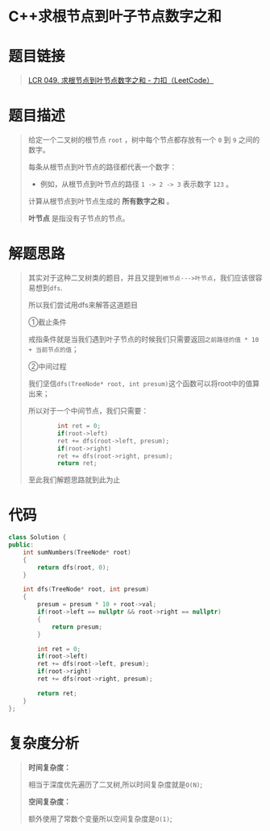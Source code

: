 # C++求根节点到叶子节点数字之和

# 题目链接
>[LCR 049. 求根节点到叶节点数字之和 - 力扣（LeetCode）](https://leetcode.cn/problems/3Etpl5/description/)
# 题目描述

> 给定一个二叉树的根节点 `root` ，树中每个节点都存放有一个 `0` 到 `9` 之间的数字。
>
> 每条从根节点到叶节点的路径都代表一个数字：
>
> - 例如，从根节点到叶节点的路径 `1 -> 2 -> 3` 表示数字 `123` 。
>
> 计算从根节点到叶节点生成的 **所有数字之和** 。
>
> **叶节点** 是指没有子节点的节点。

# 解题思路

> 其实对于这种二叉树类的题目，并且又提到`根节点--->叶节点`，我们应该很容易想到`dfs`.
>
> 所以我们尝试用dfs来解答这道题目
>
> ①截止条件
>
> 戒指条件就是当我们遇到叶子节点的时候我们只需要返回`之前路径的值 * 10 + 当前节点的值`；
>
> ②中间过程
>
> 我们坚信`dfs(TreeNode* root, int presum)`这个函数可以将root中的值算出来；
>
> 所以对于一个中间节点，我们只需要：
>
> ```cpp   
>         int ret = 0;
>         if(root->left)
>         ret += dfs(root->left, presum);
>         if(root->right)
>         ret += dfs(root->right, presum);
>         return ret;
> ```
>
> 至此我们解题思路就到此为止

# 代码

```cpp
class Solution {
public:
    int sumNumbers(TreeNode* root) 
    {
        return dfs(root, 0);
    }

    int dfs(TreeNode* root, int presum)
    {
        presum = presum * 10 + root->val;
        if(root->left == nullptr && root->right == nullptr)
        {
            return presum;
        }

        int ret = 0;
        if(root->left)
        ret += dfs(root->left, presum);
        if(root->right)
        ret += dfs(root->right, presum);

        return ret;
    }
};
```

# 复杂度分析

> **时间复杂度：**
>
> 相当于深度优先遍历了二叉树,所以时间复杂度就是`O(N)`;
>
> **空间复杂度：**
>
> 额外使用了常数个变量所以空间复杂度是`O(1)`;